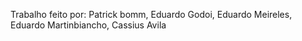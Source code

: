 Trabalho feito por: Patrick bomm, Eduardo Godoi, Eduardo Meireles, Eduardo Martinbiancho, Cassius Avila